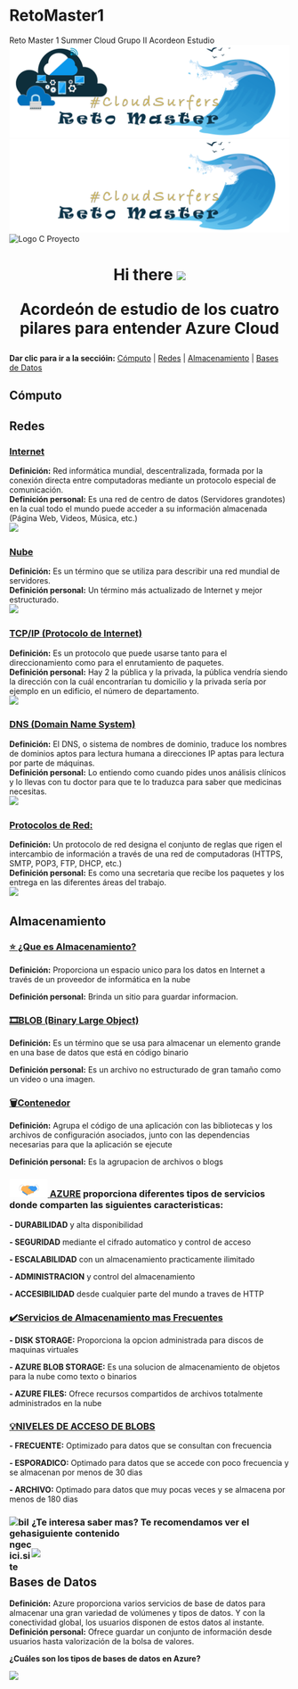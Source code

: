 # RetoMaster1
Reto Master 1 Summer Cloud Grupo II Acordeon Estudio
![Logo A Proyecto](/imagenes/top_cloud1.png)
![Logo B Proyecto](/imagenes/top_cloud2.png)
![Logo C Proyecto](/imagenes/nube_surfers.gif)

<h1 align="center">Hi there <img src="https://github.com/sudnyeshtalekar/sudnyeshtalekar/blob/master/Assets/Hi.gif" width="40px"> 
  
Acordeón de estudio de los cuatro pilares para entender Azure Cloud </h1>

  **Dar clic para ir a la seccióin:** [Cómputo](#Cómputo) | [Redes](#Redes) | [Almacenamiento](#Almacenamiento) | [Bases de Datos](#bases-de-datos)

## Cómputo
## Redes
### [Internet](https://dle.rae.es/internet)
<b>Definición:</b> Red informática mundial, descentralizada, formada por la conexión directa entre computadoras mediante un protocolo especial de comunicación.<br />
<b>Definición personal:</b> Es una red de centro de datos (Servidores grandotes) en la cual todo el mundo puede acceder a su información almacenada (Página Web, Videos, Música, etc.)<br />
<a href="https://www.youtube.com/watch?v=rw41W8crZ_Y"><img src="https://media.giphy.com/media/mZu5uabFNJBiTizunM/giphy.gif" width="100px"></a>
### [Nube](https://azure.microsoft.com/es-es/overview/what-is-the-cloud/)
<b>Definición:</b> Es un término que se utiliza para describir una red mundial de servidores.<br />
<b>Definición personal:</b> Un término más actualizado de Internet y mejor estructurado.<br />
<a href="https://www.youtube.com/watch?v=h4Af5bbFAq0"><img src="https://media.giphy.com/media/mZu5uabFNJBiTizunM/giphy.gif" width="100px"></a>
### [TCP/IP (Protocolo de Internet)](https://programas.cuaed.unam.mx/repositorio/moodle/pluginfile.php/795/mod_resource/content/7/contenido/index.html)
<b>Definición:</b> Es un protocolo que puede usarse tanto para el direccionamiento como para el enrutamiento de paquetes.<br />
<b>Definición personal:</b> Hay 2 la pública y la privada, la pública vendría siendo la dirección con la cuál encontrarían tu domicilio y la privada sería por ejemplo en un edificio, el número de departamento.<br />
<a href="https://www.youtube.com/watch?v=FCUqzMT_Uao"><img src="https://media.giphy.com/media/mZu5uabFNJBiTizunM/giphy.gif" width="100px"></a>
### [DNS (Domain Name System)](https://aws.amazon.com/es/route53/what-is-dns/)
<b>Definición:</b> El DNS, o sistema de nombres de dominio, traduce los nombres de dominios aptos para lectura humana a direcciones IP aptas para lectura por parte de máquinas.<br />
<b>Definición personal:</b> Lo entiendo como cuando pides unos análisis clínicos y lo llevas con tu doctor para que te lo traduzca para saber que medicinas necesitas.<br />
<a href="https://www.youtube.com/watch?v=s9rzjZ-ocg0"><img src="https://media.giphy.com/media/mZu5uabFNJBiTizunM/giphy.gif" width="100px"></a>
### [Protocolos de Red:](https://es.wikipedia.org/wiki/Anexo:Protocolos_de_red#:~:text=Un%20protocolo%20de%20red%20designa%20el%20conjunto%20de,no%20es%20transmitida%20de%20una%20sola%20vez%2C%20)
<b>Definición:</b> Un protocolo de red designa el conjunto de reglas que rigen el intercambio de información a través de una red de computadoras (HTTPS, SMTP, POP3, FTP, DHCP, etc.)<br />
<b>Definición personal:</b> Es como una secretaria que recibe los paquetes y los entrega en las diferentes áreas del trabajo.<br />
<a href="https://www.youtube.com/watch?v=7HP_OKa4c3Q"><img src="https://media.giphy.com/media/mZu5uabFNJBiTizunM/giphy.gif" width="100px"></a>

## Almacenamiento 

### [⭐ ¿Que es Almacenamiento?](https://aws.amazon.com/es/what-is-cloud-storage/#:~:text=El%20almacenamiento%20en%20la%20nube%20es%20un%20modelo%20de%20inform%C3%A1tica,la%20nube%20como%20un%20servicio.)

<b>Definición:</b> Proporciona un espacio unico para los datos en Internet a través de un proveedor de informática en la nube

<b>Definición personal:</b> Brinda un sitio para guardar informacion.<br />

### [🎞️BLOB (Binary Large Object) ](https://www.ticportal.es/glosario-tic/blob-binario)

<b>Definición:</b> Es un término que se usa para almacenar un elemento grande en una base de datos que está en código binario

<b>Definición personal:</b> Es un archivo no estructurado de gran tamaño como un video o una imagen.

### [🗑️Contenedor](https://azure.microsoft.com/es-mx/overview/what-is-a-container/)

<b>Definición:</b> Agrupa el código de una aplicación con las bibliotecas y los archivos de configuración asociados, junto con las dependencias necesarias para que la aplicación se ejecute

<b>Definición personal:</b> Es la agrupacion de archivos o blogs

### [<img src="https://github.com/SatYu26/SatYu26/blob/master/Assets/Handshake.gif" height="32px"> AZURE](https://azure.microsoft.com/es-mx/overview/what-is-azure/)  proporciona diferentes tipos de servicios donde comparten las siguientes <b>caracteristicas</b>:

<b>- DURABILIDAD</b> y alta disponibilidad

<b>- SEGURIDAD</b> mediante el cifrado automatico y control de acceso 

<b>- ESCALABILIDAD</b> con un almacenamiento practicamente ilimitado

<b>- ADMINISTRACION</b> y control del almacenamiento

<b>- ACCESIBILIDAD</b> desde cualquier parte del mundo a traves de HTTP

### [✔️Servicios de Almacenamiento mas Frecuentes](https://www.youtube.com/watch?v=tuhDUsst6yM)

<b>- DISK STORAGE:</b> Proporciona la opcion administrada para discos de maquinas virtuales

<b>- AZURE BLOB STORAGE:</b> Es una solucion de almacenamiento de objetos para la nube como texto o binarios 

<b>- AZURE FILES:</b>  Ofrece recursos compartidos de archivos totalmente administrados en la nube 

### [💡NIVELES DE ACCESO DE BLOBS](https://www.youtube.com/watch?v=SlnlJGUkL4s&t=150s)

<b>- FRECUENTE:</b> Optimizado para datos que se consultan con frecuencia

<b>- ESPORADICO:</b> Optimado para datos que se accede con poco frecuencia y se almacenan por menos de 30 dias

<b>- ARCHIVO:</b> Optimado para datos que muy pocas veces y se almacena por menos de 180 dias

###  <img align="left" alt="bilgehangecici.site" width="40px" src="https://i.pinimg.com/originals/1d/46/dd/1d46dda5b99cf1a91a1e2377fb948b36.gif" />¿Te interesa saber mas? Te recomendamos ver el siguiente contenido

<a href="https://www.youtube.com/watch?v=SlnlJGUkL4s&t=77s"><img src="https://media.giphy.com/media/mZu5uabFNJBiTizunM/giphy.gif" width="100px"></a>


## Bases de Datos 

<b>Definición:</b> Azure proporciona varios servicios de base de datos para almacenar una gran variedad de volúmenes y tipos de datos. Y con la conectividad global, los usuarios disponen de estos datos al instante.<br />
<b>Definición personal:</b> Ofrece guardar un conjunto de información desde usuarios hasta valorización de la bolsa de valores.<br />

**¿Cuáles son los tipos de bases de datos en Azure?**

<a href="https://www.youtube.com/watch?v=RrFIY4zDXZY"><img src="https://media.giphy.com/media/mZu5uabFNJBiTizunM/giphy.gif" width="100px"></a>

  
